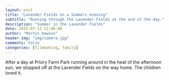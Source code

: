 ```yaml
---
layout: post
title: "Lavender Fields on a Summers evening"
subtitle: "Running through the Lavender Fields at the end of the day."
description: "Summer in the Lavender Fields"
date: 2015-07-12 12:00:00
author: "Martin Dawson"
header-img: "img/camera.jpg"
comments: False
categories: [filmmaking, family]
---
```

After a day at Priory Farm Park running around in the heat of the afternoon sun, we stopped off at the Lavender Fields on the way home. The children loved it.
